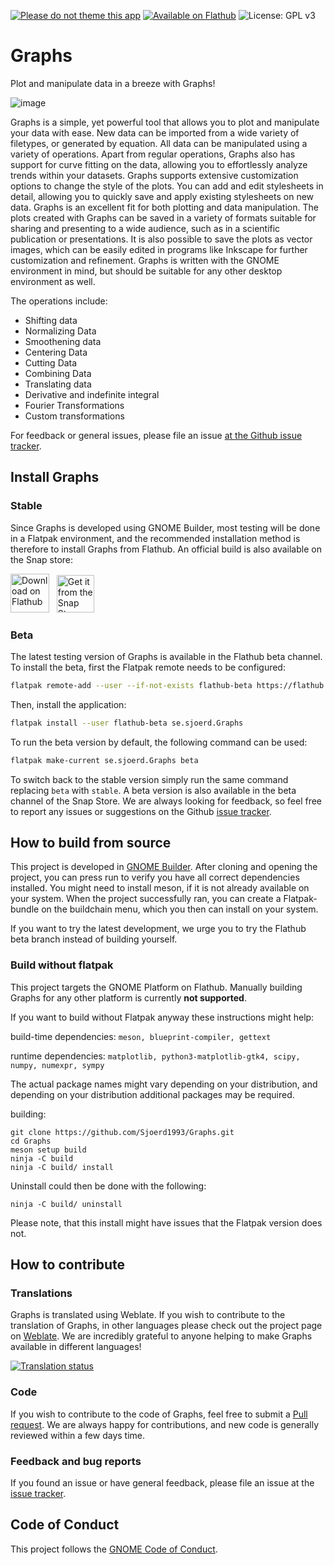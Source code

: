 [![Please do not theme this app](https://stopthemingmy.app/badge.svg)](https://stopthemingmy.app) 
[![Available on Flathub](https://img.shields.io/flathub/downloads/se.sjoerd.Graphs?logo=flathub&labelColor=77767b&color=4a90d9)](https://flathub.org/apps/se.sjoerd.Graphs)
![License: GPL v3](https://img.shields.io/badge/License-GPLv3-blue)

# Graphs
Plot and manipulate data in a breeze with Graphs!

![image](https://raw.githubusercontent.com/Sjoerd1993/Graphs/main/data/screenshots/sin_cos.png)


Graphs is a simple, yet powerful tool that allows you to plot and manipulate your data with ease. New data can be imported from a wide variety of filetypes, or generated by equation. All data can be manipulated using a variety of operations.
Apart from regular operations, Graphs also has support for curve fitting on the data, allowing you to effortlessly analyze trends within your datasets.
Graphs supports extensive customization options to change the style of the plots. You can add and edit stylesheets in detail, allowing you to quickly save and apply existing stylesheets on new data. 
Graphs is an excellent fit for both plotting and data manipulation. The plots created with Graphs can be saved in a variety of formats suitable for sharing and presenting to a wide audience, such as in a scientific publication or presentations.
It is also possible to save the plots as vector images, which can be easily edited in programs like Inkscape for further customization and refinement. Graphs is written with the GNOME environment in mind, but should be suitable for any other desktop environment as well.

The operations include:
  - Shifting data
  - Normalizing Data
  - Smoothening data
  - Centering Data
  - Cutting Data
  - Combining Data
  - Translating data
  - Derivative and indefinite integral
  - Fourier Transformations
  - Custom transformations
 
For feedback or general issues, please file an issue [at the Github issue tracker](https://github.com/SjoerdB93/Graphs/issues).

## Install Graphs

### Stable
Since Graphs is developed using GNOME Builder, most testing will be done in a Flatpak environment, and the recommended installation method is therefore to install Graphs from Flathub. 
An official build is also available on the Snap store:

<p>
<a href="https://flathub.org/apps/details/se.sjoerd.Graphs"><img height="62" alt="Download on Flathub" src="https://flathub.org/assets/badges/flathub-badge-en.svg"/></a>&nbsp;&nbsp;
<a href="https://snapcraft.io/graphs"><img height="60" alt="Get it from the Snap Store" src="https://snapcraft.io/static/images/badges/en/snap-store-black.svg"/></a>
</p> 

### Beta
The latest testing version of Graphs is available in the Flathub beta channel. To install the beta, first the Flatpak remote needs to be configured:

```sh
flatpak remote-add --user --if-not-exists flathub-beta https://flathub.org/beta-repo/flathub-beta.flatpakrepo
```

Then, install the application:

```sh
flatpak install --user flathub-beta se.sjoerd.Graphs
```
To run the beta version by default, the following command can be used:

```sh
flatpak make-current se.sjoerd.Graphs beta
```
To switch back to the stable version simply run the same command replacing `beta` with `stable`. A beta version is also available in the beta channel of the Snap Store.
We are always looking for feedback, so feel free to report any issues or suggestions on the Github [issue tracker](https://github.com/Sjoerd1993/Graphs/issues).



## How to build from source
This project is developed in [GNOME Builder](https://developer.gnome.org/documentation/introduction/builder.html). After cloning and opening the project, you can press run to verify you have all correct dependencies installed.
You might need to install meson, if it is not already available on your system.
When the project successfully ran, you can create a Flatpak-bundle on the buildchain menu, which you then can install on your system.

If you want to try the latest development, we urge you to try the Flathub beta branch instead of building yourself.

### Build without flatpak
This project targets the GNOME Platform on Flathub. Manually building Graphs for any other platform is currently **not supported**.

If you want to build without Flatpak anyway these instructions might help:

build-time dependencies: `meson, blueprint-compiler, gettext`

runtime dependencies: `matplotlib, python3-matplotlib-gtk4, scipy, numpy, numexpr, sympy`

The actual package names might vary depending on your distribution, and depending on your distribution additional packages may be required.

building:
```
git clone https://github.com/Sjoerd1993/Graphs.git
cd Graphs
meson setup build
ninja -C build
ninja -C build/ install
```
Uninstall could then be done with the following:
```
ninja -C build/ uninstall
```

Please note, that this install might have issues that the Flatpak version does not.

## How to contribute
### Translations


Graphs is translated using Weblate.
If you wish to contribute to the translation of Graphs, in other languages please check out the project page on [Weblate](https://hosted.weblate.org/engage/graphs/).
We are incredibly grateful to anyone helping to make Graphs available in different languages!

<a href="https://hosted.weblate.org/engage/graphs/">
<img src="https://hosted.weblate.org/widget/graphs/multi-auto.svg" alt="Translation status" />
</a>

### Code 

If you wish to contribute to the code of Graphs, feel free to submit a [Pull request](https://github.com/Sjoerd1993/Graphs/pulls). 
We are always happy for contributions, and new code is generally reviewed within a few days time.

### Feedback and bug reports

If you found an issue or have general feedback, please file an issue at the [issue tracker](https://github.com/Sjoerd1993/Graphs/issues).


## Code of Conduct
This project follows the [GNOME Code of Conduct](https://wiki.gnome.org/Foundation/CodeOfConduct).
